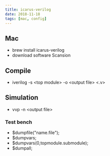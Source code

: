 ```yaml
---
title: icarus-verilog 
date: 2018-11-18
tags: [mac, config]
---
```


## Mac

* brew install icarus-verilog
* download software Scansion

<!--more-->

## Compile

* iverilog -s \<top module\> -o \<output file\> \<.v\>

## Simulation

* vvp -n \<output file\>

### Test bench

* $dumpfile("name.file");
* $dumpvars;
* $dumpvars(0,topmodule.submodule);
* $dumpall;